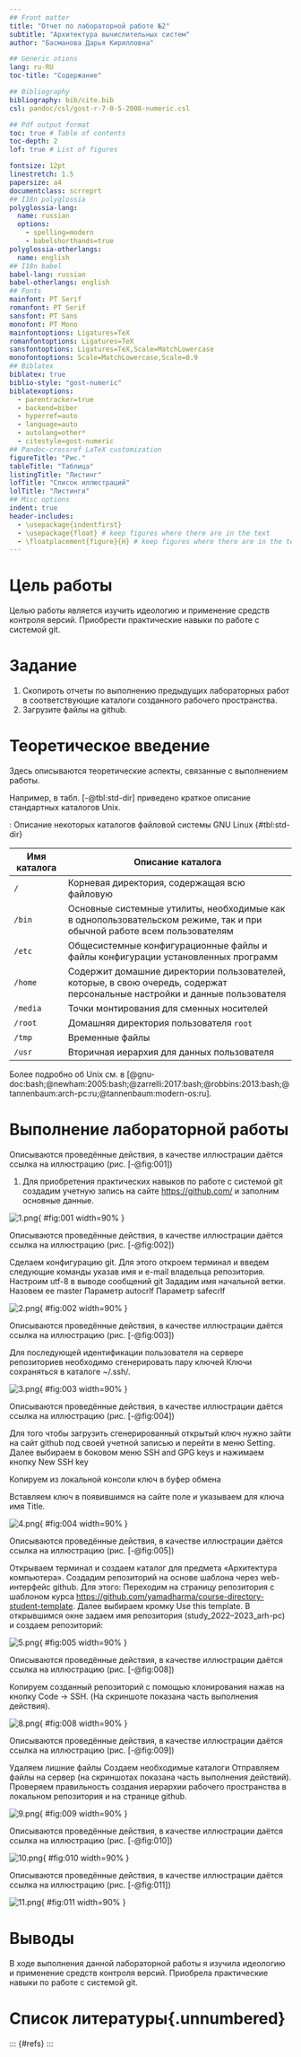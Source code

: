 ```yaml
---
## Front matter
title: "Отчет по лабораторной работе №2"
subtitle: "Архитектура вычислительных систем"
author: "Басманова Дарья Кирилловна"

## Generic otions
lang: ru-RU
toc-title: "Содержание"

## Bibliography
bibliography: bib/cite.bib
csl: pandoc/csl/gost-r-7-0-5-2008-numeric.csl

## Pdf output format
toc: true # Table of contents
toc-depth: 2
lof: true # List of figures

fontsize: 12pt
linestretch: 1.5
papersize: a4
documentclass: scrreprt
## I18n polyglossia
polyglossia-lang:
  name: russian
  options:
	- spelling=modern
	- babelshorthands=true
polyglossia-otherlangs:
  name: english
## I18n babel
babel-lang: russian
babel-otherlangs: english
## Fonts
mainfont: PT Serif
romanfont: PT Serif
sansfont: PT Sans
monofont: PT Mono
mainfontoptions: Ligatures=TeX
romanfontoptions: Ligatures=TeX
sansfontoptions: Ligatures=TeX,Scale=MatchLowercase
monofontoptions: Scale=MatchLowercase,Scale=0.9
## Biblatex
biblatex: true
biblio-style: "gost-numeric"
biblatexoptions:
  - parentracker=true
  - backend=biber
  - hyperref=auto
  - language=auto
  - autolang=other*
  - citestyle=gost-numeric
## Pandoc-crossref LaTeX customization
figureTitle: "Рис."
tableTitle: "Таблица"
listingTitle: "Листинг"
lofTitle: "Список иллюстраций"
lolTitle: "Листинги"
## Misc options
indent: true
header-includes:
  - \usepackage{indentfirst}
  - \usepackage{float} # keep figures where there are in the text
  - \floatplacement{figure}{H} # keep figures where there are in the text
---
```


# Цель работы

Целью работы является изучить идеологию и применение средств контроля
версий. Приобрести практические навыки по работе с системой git.



# Задание

1. Скопироть отчеты по выполнению предыдущих лабораторных работ в
соответствующие каталоги созданного рабочего пространства.
3. Загрузите файлы на github.

# Теоретическое введение

Здесь описываются теоретические аспекты, связанные с выполнением работы.

Например, в табл. [-@tbl:std-dir] приведено краткое описание стандартных каталогов Unix.

: Описание некоторых каталогов файловой системы GNU Linux {#tbl:std-dir}

| Имя каталога | Описание каталога                                                                                                          |
|--------------|----------------------------------------------------------------------------------------------------------------------------|
| `/`          | Корневая директория, содержащая всю файловую                                                                               |
| `/bin `      | Основные системные утилиты, необходимые как в однопользовательском режиме, так и при обычной работе всем пользователям     |
| `/etc`       | Общесистемные конфигурационные файлы и файлы конфигурации установленных программ                                           |
| `/home`      | Содержит домашние директории пользователей, которые, в свою очередь, содержат персональные настройки и данные пользователя |
| `/media`     | Точки монтирования для сменных носителей                                                                                   |
| `/root`      | Домашняя директория пользователя  `root`                                                                                   |
| `/tmp`       | Временные файлы                                                                                                            |
| `/usr`       | Вторичная иерархия для данных пользователя                                                                                 |

Более подробно об Unix см. в [@gnu-doc:bash;@newham:2005:bash;@zarrelli:2017:bash;@robbins:2013:bash;@tannenbaum:arch-pc:ru;@tannenbaum:modern-os:ru].

# Выполнение лабораторной работы


Описываются проведённые действия, в качестве иллюстрации даётся ссылка на иллюстрацию (рис. [-@fig:001])

1) Для приобретения практических навыков по работе с системой git создадим учетную запись на сайте https://github.com/ и заполним основные данные.

![1.png](image/1.png){ #fig:001 width=90% }


Описываются проведённые действия, в качестве иллюстрации даётся ссылка на иллюстрацию (рис. [-@fig:002])

Сделаем конфигурацию git. Для этого откроем терминал и введем следующие команды указав имя и e-mail владельца репозитория.
Настроим utf-8 в выводе сообщений git
Зададим имя начальной ветки. Назовем ее master
Параметр autocrlf
Параметр safecrlf

![2.png](image/2.png){ #fig:002 width=90% }

Описываются проведённые действия, в качестве иллюстрации даётся ссылка на иллюстрацию (рис. [-@fig:003])

Для последующей идентификации пользователя на сервере репозиториев
необходимо сгенерировать пару ключей Ключи сохраняться в каталоге ~/.ssh/.

![3.png](image/3.png){ #fig:003 width=90% }

Описываются проведённые действия, в качестве иллюстрации даётся ссылка на иллюстрацию (рис. [-@fig:004])

Для того чтобы загрузить сгенерированный открытый ключ нужно зайти на
сайт github под своей учетной записью и перейти в меню Setting. Далее выбираем
в боковом меню SSH and GPG keys и нажимаем кнопку New SSH key

Копируем из локальной консоли ключ в буфер обмена

Вставляем ключ в появившимся на сайте поле и указываем для ключа имя Title.

![4.png](image/4.png){ #fig:004 width=90% }

Описываются проведённые действия, в качестве иллюстрации даётся ссылка на иллюстрацию (рис. [-@fig:005])

Открываем терминал и создаем каталог для предмета «Архитектура
компьютера».
Создадим репозиторий на основе шаблона через web- интерфейс github.
Для этого:
Переходим на страницу репозитория с шаблоном курса
https://github.com/yamadharma/course-directory-student-template.
Далее выбираем кромку Use this template.
 В открывшимся окне задаем имя репозитория (study_2022–2023_arh-pc) и создаем репозиторий:
 
 
![5.png](image/5.png){ #fig:005 width=90% }
 
 
Описываются проведённые действия, в качестве иллюстрации даётся ссылка на иллюстрацию (рис. [-@fig:008])
 
 Копируем созданный репозиторий с помощью клонирования нажав на
кнопку Code -> SSH.
(На скриншоте показана часть выполнения действия).

![8.png](image/8.png){ #fig:008 width=90% }



Описываются проведённые действия, в качестве иллюстрации даётся ссылка на иллюстрацию (рис. [-@fig:009])

Удаляем лишние файлы
Создаем необходимые каталоги
Отправляем файлы на сервер (на скриншотах показана часть выполнения
действий).
Проверяем правильность создания иерархии рабочего пространства
в локальном репозитория и на странице github.

![9.png](image/9.png){ #fig:009 width=90% }

Описываются проведённые действия, в качестве иллюстрации даётся ссылка на иллюстрацию (рис. [-@fig:010])

![10.png](image/10.png){ #fig:010 width=90% }

Описываются проведённые действия, в качестве иллюстрации даётся ссылка на иллюстрацию (рис. [-@fig:011])
 
![11.png](image/11.png){ #fig:011 width=90% }
 
# Выводы

В ходе выполнения данной лабораторной работы я изучила идеологию
и применение средств контроля версий. Приобрела практические навыки по работе
с системой git.

# Список литературы{.unnumbered}

::: {#refs}
:::
